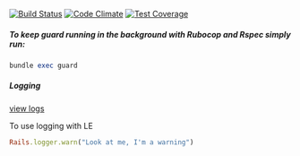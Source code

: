 [![Build Status](https://magnum.travis-ci.com/excellaco/fda-skeleton-app.svg?token=ztW2D3QGwNvKdJWTdpNu)](https://magnum.travis-ci.com/excellaco/fda-skeleton-app)
[![Code Climate](https://codeclimate.com/repos/5582a4ef695680215a031469/badges/876970494b7eba49266f/gpa.svg)](https://codeclimate.com/repos/5582a4ef695680215a031469/feed)
[![Test Coverage](https://codeclimate.com/repos/5582a4ef695680215a031469/badges/876970494b7eba49266f/coverage.svg)](https://codeclimate.com/repos/5582a4ef695680215a031469/coverage) 

##### To keep guard running in the background with Rubocop and Rspec simply run:
```ruby
bundle exec guard
```

##### Logging
[view logs](https://logentries.com/app/cacec443#id=9c562ff3-3cee-4162-a461-2fb7b3270b74&r=d&s=log_sets)

To use logging with LE 
```ruby
Rails.logger.warn("Look at me, I'm a warning")
```

